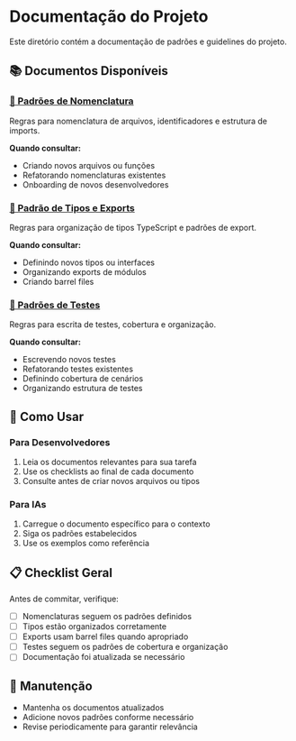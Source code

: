 # Documentação do Projeto

Este diretório contém a documentação de padrões e guidelines do projeto.

## 📚 Documentos Disponíveis

### [📝 Padrões de Nomenclatura](./naming-conventions.md)

Regras para nomenclatura de arquivos, identificadores e estrutura de imports.

**Quando consultar:**

- Criando novos arquivos ou funções
- Refatorando nomenclaturas existentes
- Onboarding de novos desenvolvedores

### [🎯 Padrão de Tipos e Exports](./types-guidelines.md)

Regras para organização de tipos TypeScript e padrões de export.

**Quando consultar:**

- Definindo novos tipos ou interfaces
- Organizando exports de módulos
- Criando barrel files

### [🧪 Padrões de Testes](./testing-guidelines.md)

Regras para escrita de testes, cobertura e organização.

**Quando consultar:**

- Escrevendo novos testes
- Refatorando testes existentes
- Definindo cobertura de cenários
- Organizando estrutura de testes

## 🚀 Como Usar

### Para Desenvolvedores

1. Leia os documentos relevantes para sua tarefa
2. Use os checklists ao final de cada documento
3. Consulte antes de criar novos arquivos ou tipos

### Para IAs

1. Carregue o documento específico para o contexto
2. Siga os padrões estabelecidos
3. Use os exemplos como referência

## 📋 Checklist Geral

Antes de commitar, verifique:

- [ ] Nomenclaturas seguem os padrões definidos
- [ ] Tipos estão organizados corretamente
- [ ] Exports usam barrel files quando apropriado
- [ ] Testes seguem os padrões de cobertura e organização
- [ ] Documentação foi atualizada se necessário

## 🔄 Manutenção

- Mantenha os documentos atualizados
- Adicione novos padrões conforme necessário
- Revise periodicamente para garantir relevância
